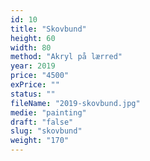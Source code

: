 ```yaml
---
id: 10
title: "Skovbund"
height: 60
width: 80
method: "Akryl på lærred"
year: 2019
price: "4500"
exPrice: ""
status: ""
fileName: "2019-skovbund.jpg"
medie: "painting"
draft: "false"
slug: "skovbund"
weight: "170"
---
```

